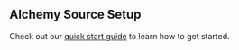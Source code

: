 ## Alchemy Source Setup

Check out our [quick start guide](https://docs.event.dev/) to learn how to get started.